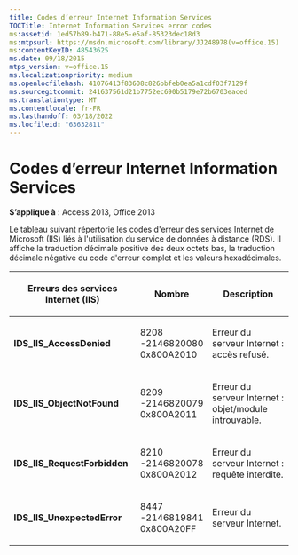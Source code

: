 ```yaml
---
title: Codes d’erreur Internet Information Services
TOCTitle: Internet Information Services error codes
ms:assetid: 1ed57b89-b471-88e5-e5af-85323dec18d3
ms:mtpsurl: https://msdn.microsoft.com/library/JJ248978(v=office.15)
ms:contentKeyID: 48543625
ms.date: 09/18/2015
mtps_version: v=office.15
ms.localizationpriority: medium
ms.openlocfilehash: 41076413f83608c826bbfeb0ea5a1cdf03f7129f
ms.sourcegitcommit: 241637561d21b7752ec690b5179e72b6703eaced
ms.translationtype: MT
ms.contentlocale: fr-FR
ms.lasthandoff: 03/18/2022
ms.locfileid: "63632811"
---
```

# <a name="internet-information-services-error-codes"></a>Codes d’erreur Internet Information Services

**S’applique à** : Access 2013, Office 2013

Le tableau suivant répertorie les codes d'erreur des services Internet de Microsoft (IIS) liés à l'utilisation du service de données à distance (RDS). Il affiche la traduction décimale positive des deux octets bas, la traduction décimale négative du code d'erreur complet et les valeurs hexadécimales.

<table>
<colgroup>
<col />
<col />
<col />
</colgroup>
<thead>
<tr class="header">
<th><p>Erreurs des services Internet (IIS)</p></th>
<th><p>Nombre</p></th>
<th><p>Description</p></th>
</tr>
</thead>
<tbody>
<tr class="odd">
<td><p><strong>IDS_IIS_AccessDenied</strong></p></td>
<td><p>8208<br />
-2146820080<br />
0x800A2010</p></td>
<td><p>Erreur du serveur Internet : accès refusé.</p></td>
</tr>
<tr class="even">
<td><p><strong>IDS_IIS_ObjectNotFound</strong></p></td>
<td><p>8209<br />
-2146820079<br />
0x800A2011</p></td>
<td><p>Erreur du serveur Internet : objet/module introuvable.</p></td>
</tr>
<tr class="odd">
<td><p><strong>IDS_IIS_RequestForbidden</strong></p></td>
<td><p>8210<br />
-2146820078<br />
0x800A2012</p></td>
<td><p>Erreur du serveur Internet : requête interdite.</p></td>
</tr>
<tr class="even">
<td><p><strong>IDS_IIS_UnexpectedError</strong></p></td>
<td><p>8447<br />
-2146819841<br />
0x800A20FF</p></td>
<td><p>Erreur du serveur Internet.</p></td>
</tr>
</tbody>
</table>

